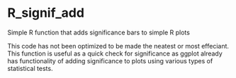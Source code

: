 # R_signif_add
Simple R function that adds significance bars to simple R plots

This code has not been optimized to be made the neatest or most effeciant. This function is useful as a quick check for significance as ggplot already has functionality of adding significance to plots using various types of statistical tests. 
